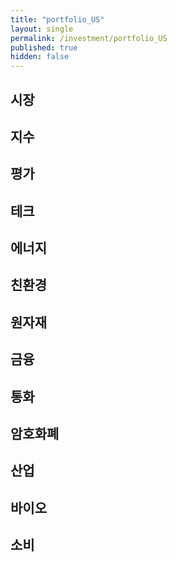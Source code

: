 ```yaml
---
title: "portfolio_US"
layout: single
permalink: /investment/portfolio_US
published: true
hidden: false
---
```


<head>
  <base target="_blank">
</head>

## 시장

<script type="text/javascript" src="https://s3.tradingview.com/external-embedding/embed-widget-market-quotes.js" async>
{
  "width": "600",
  "height": "600",
  "symbolsGroups": [
	{
	  "symbols": [
		{"name": "AMEX:VT",   "displayName": "VT   | 전세계"        },
		{"name": "AMEX:EDC",  "displayName": "EDC  | 신흥   | +3X" },
		{"name": "AMEX:EDZ",  "displayName": "EDZ  | 신흥   | -3X" },
		{"name": "AMEX:INDL", "displayName": "INDL | 인도   | +3X" },
		{"name": "AMEX:RUSL", "displayName": "RUSL | 러시아  | +2X" },
		{"name": "AMEX:YINN", "displayName": "YINN | 중국   | +3X" },
		{"name": "AMEX:YANG", "displayName": "YANG | 중국   | -3X" },
		{"name": "AMEX:KORU", "displayName": "KORU | 한국   | +3X" },
		{"name": "AMEX:MEXX", "displayName": "MEXX | 멕시코  | +3X" },
		{"name": "AMEX:UBR",  "displayName": "UBR  | 브라질  | +2X" },
		{"name": "AMEX:BZQ",  "displayName": "BZQ  | 브라질  | -2X" },
		{"name": "AMEX:EURL", "displayName": "EURL | 유럽   | +3X" },
		{"name": "AMEX:EFO",  "displayName": "EFO  | EAFE  | +2X" },
		{"name": "AMEX:EFU",  "displayName": "EFU  | EAFE  | -2X" }
	  ]
	}
  ],
  "showSymbolLogo": false,
  "colorTheme": "dark",
  "isTransparent": true,
  "locale": "en"
}
</script>

## 지수

<script type="text/javascript" src="https://s3.tradingview.com/external-embedding/embed-widget-market-quotes.js" async>
{
  "width": "600",
  "height": "500",
  "symbolsGroups": [
	{
	  "symbols": [
		{"name": "AMEX:UDOW",     "displayName": "UDOW | 다우존스  | +3X" },
		{"name": "AMEX:SDOW",     "displayName": "SDOW | 다우존스  | -3X" },
		{"name": "NASDAQ:TQQQ",   "displayName": "TQQQ | 나스닥    | +3X" },
		{"name": "NASDAQ:SQQQ",   "displayName": "SQQQ | 나스닥    | -3X" },
		{"name": "AMEX:UPRO",     "displayName": "UPRO | S&P500  | +3X" },
		{"name": "AMEX:SPXU",     "displayName": "SPXU | S&P500  | -3X" },
		{"name": "AMEX:URTY",     "displayName": "URTY | 러셀2000 | +3X" },
		{"name": "AMEX:SRTY",     "displayName": "SRTY | 러셀2000 | -3X" },
		{"name": "AMEX:TNA",      "displayName": "TNA  | 소형     | +3X" },
		{"name": "AMEX:TZA",      "displayName": "TZA  | 소형     | -3X" },
		{"name": "AMEX:SVXY",     "displayName": "SVXY | VIX     | -X"  },
		{"name": "AMEX:UVXY",     "displayName": "UVXY | VIX     | +X"  }
	  ]
	}
  ],
  "showSymbolLogo": false,
  "colorTheme": "dark",
  "isTransparent": false,
  "locale": "en"
}
</script>

## 평가

<script type="text/javascript" src="https://s3.tradingview.com/external-embedding/embed-widget-market-quotes.js" async>
{
  "width": "600",
  "height": "500",
  "symbolsGroups": [
	{
	  "symbols": [
		{"name": "AMEX:HIBL",   "displayName": "HIBL | S&P500 하이 베타 | +3X"         },
		{"name": "AMEX:HIBS",   "displayName": "HIBS | S&P500 하이 베타 | -3X"         },
		{"name": "AMEX:ARKK",   "displayName": "ARKK | 혁신            | +X"          },
		{"name": "NASDAQ:SARK", "displayName": "SARK | 혁신            | -X"          },
		{"name": "AMEX:IWF",    "displayName": "IWF  | 성장            | 대형"         },
		{"name": "AMEX:USMV",   "displayName": "USMV | 성장            | 저변동"        },
		{"name": "AMEX:AVUS",   "displayName": "AVUS | 가치            | 종합"         },
		{"name": "AMEX:VTV",    "displayName": "VTV  | 가치            | 대형"         },
		{"name": "AMEX:SWAN",   "displayName": "SWAN | 방어            | 채권+옵션"     },
		{"name": "AMEX:DMRL",   "displayName": "DMRL | 방어            | 주식+채권+현금" },
		{"name": "AMEX:NTSX",   "displayName": "NTSX | 방어            | 주식+채권"     }
	  ]
	}
  ],
  "showSymbolLogo": false,
  "colorTheme": "dark",
  "isTransparent": false,
  "locale": "en"
}
</script>

## 테크

<script type="text/javascript" src="https://s3.tradingview.com/external-embedding/embed-widget-market-quotes.js" async>
{
  "width": "600",
  "height": "500",
  "symbolsGroups": [
	{
	  "symbols": [
		{"name": "AMEX:TECL",     "displayName": "TECL | 테크   | +3X"    },
		{"name": "AMEX:TECS",     "displayName": "TECS | 테크   | -3X"    },
		{"name": "AMEX:FNGU",     "displayName": "FNGU | FANG  | +3X"    },
		{"name": "AMEX:FNGD",     "displayName": "FNGD | FANG  | -3X"    },
		{"name": "AMEX:SOXL",     "displayName": "SOXL | 반도체  | +3X"   },
		{"name": "AMEX:SOXS",     "displayName": "SOXS | 반도체  | -3X"   },
		{"name": "AMEX:UBOT",     "displayName": "UBOT | 로봇/AI"         },
		{"name": "AMEX:XLC",      "displayName": "XLC  | 통신"            },
		{"name": "AMEX:KARS",     "displayName": "KARS | 미래차 | 종합"    },
		{"name": "NASDAQ:DRIV",   "displayName": "DRIV | 미래차 | 자율주행" },
		{"name": "AMEX:METV",     "displayName": "METV | 메타버스"         }
	  ]
	}
  ],
  "showSymbolLogo": false,
  "colorTheme": "dark",
  "isTransparent": false,
  "locale": "en"
}
</script>

## 에너지

<script type="text/javascript" src="https://s3.tradingview.com/external-embedding/embed-widget-market-quotes.js" async>
{
  "width": "600",
  "height": "550",
  "symbolsGroups": [
	{
	  "symbols": [
		{"name": "AMEX:GUSH",   "displayName": "GUSH | 석유/가스 | +2X" },
		{"name": "AMEX:DRIP",   "displayName": "DRIP | 석유/가스 | -2X" },
		{"name": "AMEX:UCO",    "displayName": "UCO  | 석유     | +2X" },
		{"name": "AMEX:SCO",    "displayName": "SCO  | 석유     | -2X" },
		{"name": "AMEX:NRGU",   "displayName": "NRGU | 석유 업체 | +3X" },
		{"name": "AMEX:NRGD",   "displayName": "NRGD | 석유 업체 | -3X" },
		{"name": "AMEX:BOIL",   "displayName": "BOIL | 가스     | +2X" },
		{"name": "AMEX:KOLD",   "displayName": "KOLD | 가스     | -2X" },
		{"name": "AMEX:ERX",    "displayName": "ERX  | 에너지    | +2X" },
		{"name": "AMEX:ERY",    "displayName": "ERY  | 에너지    | -2X" },
		{"name": "AMEX:PXE",    "displayName": "PXE  | 에너지 생산"      },
		{"name": "AMEX:UPW",    "displayName": "UPW  | 유틸리티  | +2X" },
		{"name": "AMEX:SDP",    "displayName": "SDP  | 유틸리티  | -2X" }
	  ]
	}
  ],
  "showSymbolLogo": false,
  "colorTheme": "dark",
  "isTransparent": false,
  "locale": "en"
}
</script>

## 친환경

<script type="text/javascript" src="https://s3.tradingview.com/external-embedding/embed-widget-market-quotes.js" async>
{
  "width": "600",
  "height": "450",
  "symbolsGroups": [
	{
	  "symbols": [
		{"name": "NASDAQ:ICLN",     "displayName": "ICLN | 종합   | 세계"   },
		{"name": "NASDAQ:QCLN",     "displayName": "QCLN | 종합   | 미국"   },
		{"name": "AMEX:TAN",        "displayName": "TAN  | 에너지 | 태양"   },
		{"name": "AMEX:FAN",        "displayName": "FAN  | 에너지 | 풍력"   },
		{"name": "NASDAQ:PHO",      "displayName": "PHO  | 에너지 | 수자원" },
		{"name": "NASDAQ:HYDR",     "displayName": "HYDR | 에너지 | 수소"   },
		{"name": "AMEX:CRBN",       "displayName": "CRBN | 탄소   | 저탄소" },
		{"name": "AMEX:KRBN",       "displayName": "KRBN | 탄소   | 배출권" },
		{"name": "AMEX:LIT",        "displayName": "LIT  | 배터리 | 리튬"   },
		{"name": "NASDAQ:GRID",     "displayName": "GRID | 배터리 | 그리드" }
	  ]
	}
  ],
  "showSymbolLogo": false,
  "colorTheme": "dark",
  "isTransparent": false,
  "locale": "en"
}
</script>

## 원자재

<script type="text/javascript" src="https://s3.tradingview.com/external-embedding/embed-widget-market-quotes.js" async>
{
  "width": "600",
  "height": "500",
  "symbolsGroups": [
	{
	  "symbols": [
		{"name": "AMEX:UGL",     "displayName": "UGL  | 금   | +2X" },
		{"name": "AMEX:GLL",     "displayName": "GLL  | 금   | -2X" },
		{"name": "AMEX:NUGT",    "displayName": "NUGT | 금광 | +2X" },
		{"name": "AMEX:DUST",    "displayName": "DUST | 금광 | -2X" },
		{"name": "AMEX:AGQ",     "displayName": "AGQ  | 은   | +2X" },
		{"name": "AMEX:ZSL",     "displayName": "ZSL  | 은   | -2X" },
		{"name": "AMEX:JJT",     "displayName": "JJT  | 주석"       },
		{"name": "AMEX:LD",      "displayName": "LD   | 납"         },
		{"name": "AMEX:URNM",    "displayName": "URNM | 우라늄"      },
		{"name": "AMEX:REMX",    "displayName": "REMX | 희토류"      },
		{"name": "AMEX:JO",      "displayName": "JO   | 커피"       }
	  ]
	}
  ],
  "showSymbolLogo": false,
  "colorTheme": "dark",
  "isTransparent": false,
  "locale": "en"
}
</script>

## 금융

<script type="text/javascript" src="https://s3.tradingview.com/external-embedding/embed-widget-market-quotes.js" async>
{
  "width": "600",
  "height": "350",
  "symbolsGroups": [
	{
	  "symbols": [
		{"name": "AMEX:FAS",        "displayName": "FAS  | 금융    | +3X" },
		{"name": "AMEX:FAX",        "displayName": "FAX  | 금융    | -3X" },
		{"name": "AMEX:BNKU",       "displayName": "BNKU | 대형은행 | +3X" },
		{"name": "AMEX:BNKD",       "displayName": "BNKD | 대형은행 | -3X" },
		{"name": "AMEX:DPST",       "displayName": "DPST | 지역은행 | +3X" },
		{"name": "AMEX:IPO",        "displayName": "IPO  | IPO"          },
		{"name": "NASDAQ:FINX",     "displayName": "FINX | 핀테크"         },
		{"name": "AMEX:ARKF",       "displayName": "ARKF | 핀테크"         }
	  ]
	}
  ],
  "showSymbolLogo": false,
  "colorTheme": "dark",
  "isTransparent": false,
  "locale": "en"
}
</script>

## 통화

<script type="text/javascript" src="https://s3.tradingview.com/external-embedding/embed-widget-market-quotes.js" async>
{
  "width": "600",
  "height": "500",
  "symbolsGroups": [
	{
	  "symbols": [
		{"name": "AMEX:TMF",     "displayName": "TMF | 채권(20y) | +3X"   },
		{"name": "AMEX:TMV",     "displayName": "TMV | 채권(20y) | -3X"   },
		{"name": "AMEX:TYD",     "displayName": "TYD | 채권(10y) | +3X"   },
		{"name": "AMEX:TYO",     "displayName": "TYO | 채권(10y) | -3X"   },
		{"name": "AMEX:DBV",     "displayName": "DBV | 외환      | G10"   },
		{"name": "AMEX:FXE",     "displayName": "FXE | 외환      | 유로"   },
		{"name": "AMEX:FXC",     "displayName": "FXC | 외환      | 캐나다" },
		{"name": "AMEX:FXB",     "displayName": "FXB | 외환      | 영국"   },
		{"name": "AMEX:FXF",     "displayName": "FXF | 외환      | 스위스" },
		{"name": "AMEX:FXA",     "displayName": "FXA | 외환      | 호주"   },
		{"name": "AMEX:FXY",     "displayName": "FXY | 외환      | 일본"   }
	  ]
	}
  ],
  "showSymbolLogo": false,
  "colorTheme": "dark",
  "isTransparent": false,
  "locale": "en"
}
</script>

## 암호화폐

<script type="text/javascript" src="https://s3.tradingview.com/external-embedding/embed-widget-market-quotes.js" async>
{
  "width": "600",
  "height": "300",
  "symbolsGroups": [
	{
	  "symbols": [
		{"name": "AMEX:BITO",     "displayName": "BITO | 비트코인"     },
		{"name": "AMEX:BITQ",     "displayName": "BITQ | 암호화폐 기업" },
		{"name": "AMEX:BLOK",     "displayName": "BLOK | 블록체인 기업" },
		{"name": "NASDAQ:BLCN",   "displayName": "BLCN | 블록체인 기업" },
		{"name": "NASDAQ:LEGR",   "displayName": "LEGR | 블록체인 기업" },
		{"name": "NASDAQ:BKCH",   "displayName": "BKCH | 블록체인 기업" }
	  ]
	}
  ],
  "showSymbolLogo": false,
  "colorTheme": "dark",
  "isTransparent": false,
  "locale": "en"
}
</script>

## 산업

<script type="text/javascript" src="https://s3.tradingview.com/external-embedding/embed-widget-market-quotes.js" async>
{
  "width": "600",
  "height": "450",
  "symbolsGroups": [
	{
	  "symbols": [
		{"name": "AMEX:ARKX",     "displayName": "ARKX | 항공/우주"       },
		{"name": "AMEX:JETS",     "displayName": "JETS | 항공/세계"       },
		{"name": "AMEX:DFEN",     "displayName": "DFEN | 항공/국방 | +3X" },
		{"name": "AMEX:DUSL",     "displayName": "DUSL | 산업     | +3X" },
		{"name": "AMEX:PAVE",     "displayName": "PAVE | 인프라"          },
		{"name": "AMEX:NAIL",     "displayName": "NAIL | 건축     | +3X" },
		{"name": "AMEX:DRN",      "displayName": "DRN  | 부동산    | +3X" },
		{"name": "AMEX:DRV",      "displayName": "DRV  | 부동산    | -3X" },
		{"name": "AMEX:TPOR",     "displayName": "TPOR | 운송     | +3X" },
		{"name": "AMEX:BDRY",     "displayName": "BDRY | 벌크 화물"       }
	  ]
	}
  ],
  "showSymbolLogo": false,
  "colorTheme": "dark",
  "isTransparent": false,
  "locale": "en"
}
</script>

## 바이오

<script type="text/javascript" src="https://s3.tradingview.com/external-embedding/embed-widget-market-quotes.js" async>
{
  "width": "600",
  "height": "250",
  "symbolsGroups": [
	{
	  "symbols": [
		{"name": "AMEX:LABU",     "displayName": "LABU | 바이오   | +3X" },
		{"name": "AMEX:LABD",     "displayName": "LABD | 바이오   | -3X" },
		{"name": "AMEX:PILL",     "displayName": "PILL | 제약    | +3X" },
		{"name": "AMEX:CURE",     "displayName": "CURE | 헬스케어 | +3X" },
		{"name": "AMEX:ARKG",     "displayName": "ARKG | 유전공학"       }
	  ]
	}
  ],
  "showSymbolLogo": false,
  "colorTheme": "dark",
  "isTransparent": false,
  "locale": "en"
}
</script>


## 소비

<script type="text/javascript" src="https://s3.tradingview.com/external-embedding/embed-widget-market-quotes.js" async>
{
  "width": "600",
  "height": "350",
  "symbolsGroups": [
	{
	  "symbols": [
		{"name": "AMEX:RETL",     "displayName": "RETL | 생필품    | +3X" },
		{"name": "AMEX:XLP",      "displayName": "XLP  | 필수소비재"       },
		{"name": "AMEX:WANT",     "displayName": "WANT | 자유소비재 | +3X" },
		{"name": "AMEX:LUXE",     "displayName": "LUXE | 명품"            },
		{"name": "AMEX:IYC",      "displayName": "IYC  | 소비자 서비스"     },
		{"name": "AMEX:UGE",      "displayName": "UGE  | 소비재 | +2X"    },
		{"name": "AMEX:SZK",      "displayName": "SZK  | 소비재 | -2X"    },
		{"name": "NASDAQ:ESPO",   "displayName": "ESPO | 게임"            }
	  ]
	}
  ],
  "showSymbolLogo": false,
  "colorTheme": "dark",
  "isTransparent": false,
  "locale": "en"
}
</script>
